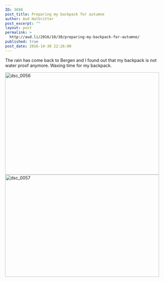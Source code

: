 ```yaml
---
ID: 3698
post_title: Preparing my backpack for autumne
author: Aud Halbritter
post_excerpt: ""
layout: post
permalink: >
  http://aud.li/2016/10/30/preparing-my-backpack-for-autumne/
published: true
post_date: 2016-10-30 22:26:00
---
```

The rain has come back to Bergen and I found out that my backpack is not water proof anymore. Waxing time for my backpack.

<a href="http://aud.li/wp-content/uploads/2016/10/DSC_0056.jpg"><img class="alignnone size-medium wp-image-3699" src="http://aud.li/wp-content/uploads/2016/10/DSC_0056-500x333.jpg" alt="dsc_0056" width="500" height="333" /></a> <a href="http://aud.li/wp-content/uploads/2016/10/DSC_0057.jpg"><img class="alignnone size-medium wp-image-3700" src="http://aud.li/wp-content/uploads/2016/10/DSC_0057-500x333.jpg" alt="dsc_0057" width="500" height="333" /></a>